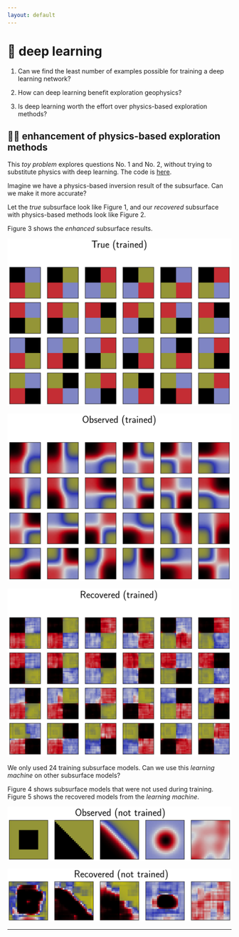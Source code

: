 ```yaml
---
layout: default
---
```


# 🎰 deep learning

1. Can we find the least number of examples possible for training a deep learning network?

1. How can deep learning benefit exploration geophysics?

1. Is deep learning worth the effort over physics-based exploration methods?

## 📡🎰 enhancement of physics-based exploration methods

This _toy problem_ explores questions No. 1 and No. 2, without trying to substitute physics with deep learning. The code is [here](https://github.com/diegozain/alles/tree/master/projects/deep-learning/pic2pic).

Imagine we have a physics-based inversion result of the subsurface. Can we make it more accurate?

Let the _true_ subsurface look like Figure 1, and our _recovered_ subsurface with physics-based methods look like Figure 2.

Figure 3 shows the _enhanced_ subsurface results.

![](images/pic2pic_true-.png)

![](images/pic2pic_obse-.png)

![](images/pic2pic_reco-.png)

We only used 24 training subsurface models. Can we use this _learning machine_ on other subsurface models?

Figure 4 shows subsurface models that were not used during training. Figure 5 shows the recovered models from the _learning machine_.

![](images/pic2pic_test_x-.png)

![](images/pic2pic_test_y-.png)

---
